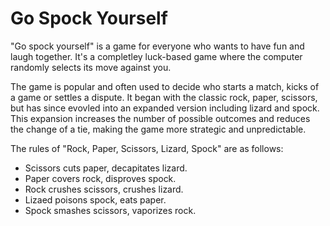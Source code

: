 # Go Spock Yourself

"Go spock yourself" is a game for everyone who wants to have fun and laugh together. It's a completley luck-based game where the computer randomly selects its move against you.

The game is popular and often used to decide who starts a match, kicks of a game or settles a dispute. It began with the classic rock, paper, scissors, but has since evovled into an expanded version including lizard and spock. This expansion increases the number of possible outcomes and reduces the change of a tie, making the game more strategic and unpredictable.

The rules of "Rock, Paper, Scissors, Lizard, Spock" are as follows:

- Scissors cuts paper, decapitates lizard.
- Paper covers rock, disproves spock.
- Rock crushes scissors, crushes lizard.
- Lizaed poisons spock, eats paper.
- Spock smashes scissors, vaporizes rock.
